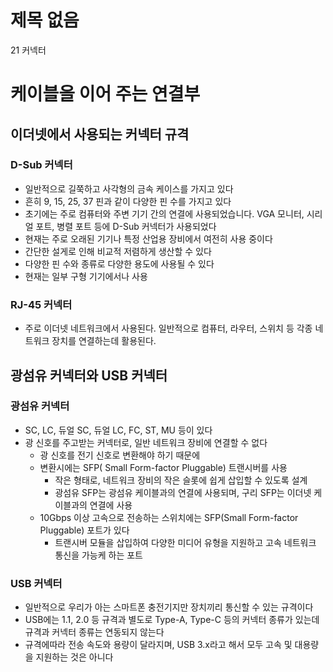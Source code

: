 # 제목 없음

21 커넥터

# 케이블을 이어 주는 연결부

## 이더넷에서 사용되는 커넥터 규격

### D-Sub 커넥터

- 일반적으로 길쭉하고 사각형의 금속 케이스를 가지고 있다
- 흔히 9, 15, 25, 37 핀과 같이 다양한 핀 수를 가지고 있다
- 초기에는 주로 컴퓨터와 주변 기기 간의 연결에 사용되었습니다. VGA 모니터, 시리얼 포트, 병렬 포트 등에 D-Sub 커넥터가 사용되었다
- 현재는 주로 오래된 기기나 특정 산업용 장비에서 여전히 사용 중이다
- 간단한 설게로 인해 비교적 저렴하게 생산할 수 있다
- 다양한 핀 수와 종류로 다양한 용도에 사용될 수 있다
- 현재는 일부 구형 기기에서나 사용

### RJ-45 커넥터

- 주로 이더넷 네트워크에서 사용된다. 일반적으로 컴퓨터, 라우터, 스위치 등 각종 네트워크 장치를 연결하는데 활용된다.

## 광섬유 커넥터와 USB 커넥터

### 광섬유 커넥터

- SC, LC, 듀얼 SC, 듀얼 LC, FC, ST, MU 등이 있다
- 광 신호를 주고받는 커넥터로, 일반 네트워크 장비에 연결할 수 없다
    - 광 신호를 전기 신호로 변환해야 하기 때문에
    - 변환시에는 SFP( Small Form-factor Pluggable) 트랜시버를 사용
        - 작은 형태로, 네트워크 장비의 작은 슬롯에 쉽게 삽입할 수 있도록 설계
        - 광섬유 SFP는 광섬유 케이블과의 연결에 사용되며, 구리 SFP는 이더넷 케이블과의 연결에 사용
    - 10Gbps 이상 고속으로 전송하는 스위치에는 SFP(Small Form-factor Pluggable) 포트가 있다
        - 트랜시버 모듈을 삽입하여 다양한 미디어 유형을 지원하고 고속 네트워크 통신을 가능케 하는 포트

### USB 커넥터

- 일반적으로 우리가 아는 스마트폰 충전기지만 장치끼리 통신할 수 있는 규격이다
- USB에는 1.1, 2.0 등 규격과 별도로 Type-A, Type-C 등의 커넥터 종류가 있는데 규격과 커넥터 종류는 연동되지 않는다
- 규격에따라 전송 속도와 용량이 달라지며, USB 3.x라고 해서 모두 고속 및 대용량을 지원하는 것은 아니다